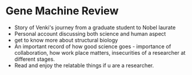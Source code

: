 # Gene Machine Review

- Story of Venki's journey from a graduate student to Nobel laurate
- Personal account discussing both science and human aspect
- get to know more about structural biology
- An important record of how good science goes -  importance of collaboration, how work place matters, insecurities of a researcher at different stages.
- Read and enjoy the relatable things if u are a researcher.